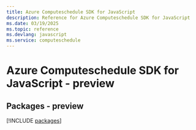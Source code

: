 ```yaml
---
title: Azure Computeschedule SDK for JavaScript
description: Reference for Azure Computeschedule SDK for JavaScript
ms.date: 03/19/2025
ms.topic: reference
ms.devlang: javascript
ms.service: computeschedule
---
```

# Azure Computeschedule SDK for JavaScript - preview
## Packages - preview
[!INCLUDE [packages](computeschedule-index.md)]